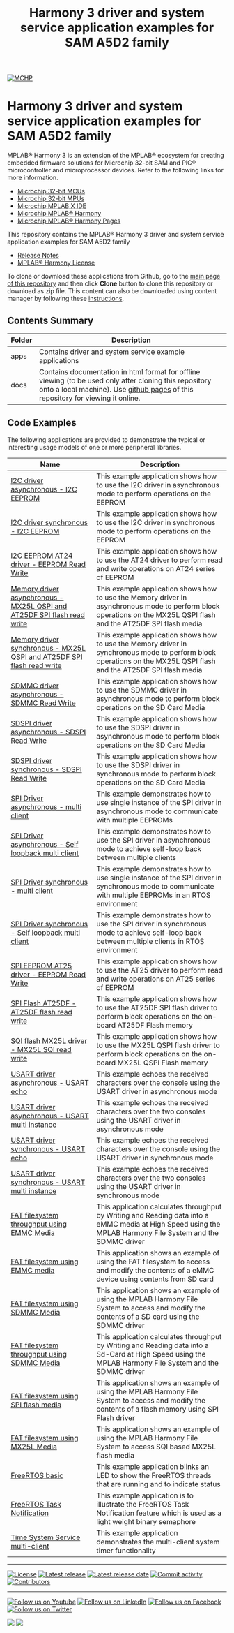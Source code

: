﻿---
title: Harmony 3 driver and system service application examples for SAM A5D2 family
nav_order: 1
has_children: true
has_toc: false
---
[![MCHP](https://www.microchip.com/ResourcePackages/Microchip/assets/dist/images/logo.png)](https://www.microchip.com)

# Harmony 3 driver and system service application examples for SAM A5D2 family

MPLAB® Harmony 3 is an extension of the MPLAB® ecosystem for creating embedded firmware solutions for Microchip 32-bit SAM and PIC® microcontroller and microprocessor devices.  Refer to the following links for more information.

- [Microchip 32-bit MCUs](https://www.microchip.com/design-centers/32-bit)
- [Microchip 32-bit MPUs](https://www.microchip.com/design-centers/32-bit-mpus)
- [Microchip MPLAB X IDE](https://www.microchip.com/mplab/mplab-x-ide)
- [Microchip MPLAB® Harmony](https://www.microchip.com/mplab/mplab-harmony)
- [Microchip MPLAB® Harmony Pages](https://microchip-mplab-harmony.github.io/)

This repository contains the MPLAB® Harmony 3 driver and system service application examples for SAM A5D2 family

- [Release Notes](release_notes.md)
- [MPLAB® Harmony License](mplab_harmony_license.md)

To clone or download these applications from Github, go to the [main page of this repository](https://github.com/Microchip-MPLAB-Harmony/core_apps_sam_a5d2) and then click **Clone** button to clone this repository or download as zip file.
This content can also be downloaded using content manager by following these [instructions](https://github.com/Microchip-MPLAB-Harmony/contentmanager/wiki).

## Contents Summary

| Folder     | Description                             |
| ---        | ---                                     |
| apps       | Contains driver and system service example applications |
| docs       | Contains documentation in html format for offline viewing (to be used only after cloning this repository onto a local machine). Use [github pages](https://microchip-mplab-harmony.github.io/core_apps_sam_a5d2/) of this repository for viewing it online. |

## Code Examples

The following applications are provided to demonstrate the typical or interesting usage models of one or more peripheral libraries.

| Name | Description |
| ---- | ----------- |
| [I2C driver asynchronous - I2C EEPROM](apps/driver/i2c/async/i2c_eeprom/readme.md) | This example application shows how to use the I2C driver in asynchronous mode to perform operations on the EEPROM |
| [I2C driver synchronous - I2C EEPROM](apps/driver/i2c/sync/i2c_eeprom/readme.md) | This example application shows how to use the I2C driver in synchronous mode to perform operations on the EEPROM |
| [I2C EEPROM AT24 driver - EEPROM Read Write](apps/driver/i2c_eeprom/at24/at24_eeprom_read_write/readme.md) | This example application shows how to use the AT24 driver to perform read and write operations on AT24 series of EEPROM |
| [Memory driver asynchronous -  MX25L QSPI and AT25DF SPI flash read write](apps/driver/memory/async/mx25l_at25df_read_write/readme.md) | This example application shows how to use the Memory driver in asynchronous mode to perform block operations on the MX25L QSPI flash and the AT25DF SPI flash media |
| [Memory driver synchronous -  MX25L QSPI and AT25DF SPI flash read write](apps/driver/memory/sync/mx25l_at25df_read_write/readme.md) | This example application shows how to use the Memory driver in synchronous mode to perform block operations on the MX25L QSPI flash and the AT25DF SPI flash media |
| [SDMMC driver asynchronous - SDMMC Read Write](apps/driver/sdmmc/async/sdmmc_read_write/readme.md) | This example application shows how to use the SDMMC driver in asynchronous mode to perform block operations on the SD Card Media |
| [SDSPI driver asynchronous - SDSPI Read Write](apps/driver/sdspi/async/sdspi_read_write/readme.md) | This example application shows how to use the SDSPI driver in asynchronous mode to perform block operations on the SD Card Media |
| [SDSPI driver synchronous - SDSPI Read Write](apps/driver/sdspi/sync/sdspi_read_write/readme.md) | This example application shows how to use the SDSPI driver in synchronous mode to perform block operations on the SD Card Media |
| [SPI Driver asynchronous - multi client](apps/driver/spi/async/spi_multi_slave/readme.md) | This example demonstrates how to use single instance of the SPI driver in asynchronous mode to communicate with multiple EEPROMs |
| [SPI Driver asynchronous - Self loopback multi client](apps/driver/spi/async/spi_self_loopback_multi_client/readme.md) | This example demonstrates how to use the SPI driver in asynchronous mode to achieve self-loop back between multiple clients |
| [SPI Driver synchronous - multi client](apps/driver/spi/sync/spi_multi_slave/readme.md) | This example demonstrates how to use single instance of the SPI driver in synchronous mode to communicate with multiple EEPROMs in an RTOS environment |
| [SPI Driver synchronous - Self loopback multi client](apps/driver/spi/sync/spi_self_loopback_multi_client/readme.md) | This example demonstrates how to use the SPI driver in synchronous mode to achieve self-loop back between multiple clients in RTOS environment |
| [SPI EEPROM AT25 driver - EEPROM Read Write](apps/driver/spi_eeprom/at25/at25_eeprom_read_write/readme.md) | This example application shows how to use the AT25 driver to perform read and write operations on AT25 series of EEPROM |
| [SPI Flash AT25DF - AT25DF flash read write](apps/driver/spi_flash/at25df/at25df_flash_read_write/readme.md) | This example application shows how to use the AT25DF SPI flash driver to perform block operations on the on-board AT25DF Flash memory |
| [SQI flash MX25L driver - MX25L SQI read write](apps/driver/sqi_flash/mx25l/mx25l_flash_read_write/readme.md) | This example application shows how to use the MX25L QSPI flash driver to perform block operations on the on-board MX25L QSPI Flash memory |
| [USART driver asynchronous - USART echo](apps/driver/usart/async/usart_echo/readme.md) | This example echoes the received characters over the console using the USART driver in asynchronous mode |
| [USART driver asynchronous - USART multi instance](apps/driver/usart/async/usart_multi_instance/readme.md) | This example echoes the received characters over the two consoles using the USART driver in asynchronous mode |
| [USART driver synchronous - USART echo](apps/driver/usart/sync/usart_echo/readme.md) | This example echoes the received characters over the console using the USART driver in synchronous mode |
| [USART driver synchronous - USART multi instance](apps/driver/usart/sync/usart_multi_instance/readme.md) | This example echoes the received characters over the two consoles using the USART driver in synchronous mode |
| [FAT filesystem throughput using EMMC Media](apps/fs/emmc_fat_throughput/readme.md) | This application calculates throughput by Writing and Reading data into a eMMC media at High Speed using the MPLAB Harmony File System and the SDMMC driver |
| [FAT filesystem using EMMC media](apps/fs/emmc_sdmmc_fat_multi_disk/readme.md) | This application shows an example of using the FAT filesystem to access and modify the contents of a eMMC device using contents from SD card |
| [FAT filesystem using SDMMC Media](apps/fs/sdmmc_fat/readme.md) | This application shows an example of using the MPLAB Harmony File System to access and modify the contents of a SD card using the SDMMC driver |
| [FAT filesystem throughput using SDMMC Media](apps/fs/sdmmc_fat_throughput/readme.md) | This application calculates throughput by Writing and Reading data into a Sd-Card at High Speed using the MPLAB Harmony File System and the SDMMC driver |
| [FAT filesystem using SPI flash media](apps/fs/spi_flash_fat/readme.md) | This application shows an example of using the MPLAB Harmony File System to access and modify the contents of a flash memory using SPI Flash driver |
| [FAT filesystem using MX25L Media](apps/fs/sqi_flash_fat/readme.md) | This application shows an example of using the MPLAB Harmony File System to access SQI based MX25L flash media |
| [FreeRTOS basic](apps/rtos/freertos/basic_freertos/readme.md) | This example application blinks an LED to show the FreeRTOS threads that are running and to indicate status |
| [FreeRTOS Task Notification](apps/rtos/freertos/task_notification_freertos/readme.md) | This example application is to illustrate the FreeRTOS Task Notification feature which is used as a light weight binary semaphore |
| [Time System Service multi-client](apps/system/time/sys_time_multiclient/readme.md) | This example application demonstrates the multi-client system timer functionality |

____

[![License](https://img.shields.io/badge/license-Harmony%20license-orange.svg)](https://github.com/Microchip-MPLAB-Harmony/core_apps_sam_a5d2/blob/master/mplab_harmony_license.md)
[![Latest release](https://img.shields.io/github/release/Microchip-MPLAB-Harmony/core_apps_sam_a5d2.svg)](https://github.com/Microchip-MPLAB-Harmony/core_apps_sam_a5d2/releases/latest)
[![Latest release date](https://img.shields.io/github/release-date/Microchip-MPLAB-Harmony/core_apps_sam_a5d2.svg)](https://github.com/Microchip-MPLAB-Harmony/core_apps_sam_a5d2/releases/latest)
[![Commit activity](https://img.shields.io/github/commit-activity/y/Microchip-MPLAB-Harmony/core_apps_sam_a5d2.svg)](https://github.com/Microchip-MPLAB-Harmony/core_apps_sam_a5d2/graphs/commit-activity)
[![Contributors](https://img.shields.io/github/contributors-anon/Microchip-MPLAB-Harmony/core_apps_sam_a5d2.svg)]()

____

[![Follow us on Youtube](https://img.shields.io/badge/Youtube-Follow%20us%20on%20Youtube-red.svg)](https://www.youtube.com/user/MicrochipTechnology)
[![Follow us on LinkedIn](https://img.shields.io/badge/LinkedIn-Follow%20us%20on%20LinkedIn-blue.svg)](https://www.linkedin.com/company/microchip-technology)
[![Follow us on Facebook](https://img.shields.io/badge/Facebook-Follow%20us%20on%20Facebook-blue.svg)](https://www.facebook.com/microchiptechnology/)
[![Follow us on Twitter](https://img.shields.io/twitter/follow/MicrochipTech.svg?style=social)](https://twitter.com/MicrochipTech)

[![](https://img.shields.io/github/stars/Microchip-MPLAB-Harmony/core_apps_sam_a5d2.svg?style=social)]()
[![](https://img.shields.io/github/watchers/Microchip-MPLAB-Harmony/core_apps_sam_a5d2.svg?style=social)]()